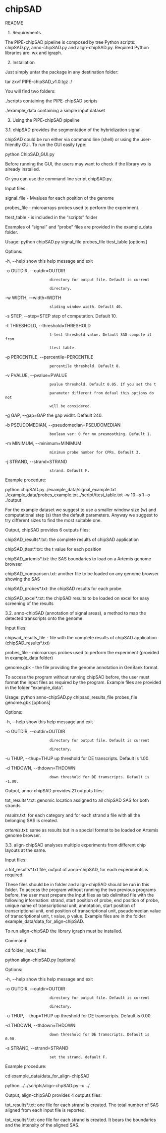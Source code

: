 # chipSAD
README

1.	Requirements

The PIPE-chipSAD pipeline is composed by tree Python scripts: chipSAD.py, anno-chipSAD.py and align-chipSAD.py.  Required Python libraries are: wx and igraph.

2.	Installation

Just simply untar the package in any destination folder:


tar zxvf PIPE-chipSAD_v1.0.tgz ./


You will find two folders:


./scripts	containing the PIPE-chipSAD scripts

./example_data  containing a simple input dataset




3.	Using the PIPE-chipSAD pipeline

3.1.	chipSAD provides the segmentation of the hybridization signal.


chipSAD could be run either via command line (shell) or using the user-friendly GUI. To run the GUI easily type:


python ChipSAD_GUI.py


Before running the GUI, the users may want to check if the library wx is already installed.


Or you can use the command line script chipSAD.py.


Input files: 


signal_file - Mvalues for each position of the genome

probes_file - microarrays probes used to perform the experiment.

ttest_table - is included in the “scripts” folder


Examples of “signal” and “probe” files are provided in the example_data folder. 


Usage: python chipSAD.py signal_file probes_file ttest_table [options]


Options:


  -h, --help            show this help message and exit
  
  -o OUTDIR, --outdir=OUTDIR
  
                        directory for output file. Default is current
                        
                        directory.
                        
  -w WIDTH, --width=WIDTH
  
                        sliding window width. Default 40.
                        
  -s STEP, --step=STEP  step of computation. Default 10.
  
  -t THRESHOLD, --threshold=THRESHOLD
  
                        t-test threshold value. Default SAD compute it from
                        
                        ttest table.
                        
  -p PERCENTILE, --percentile=PERCENTILE
  
                        percentile threshold. Default 8.
                        
  -v PVALUE, --pvalue=PVALUE
  
                        pvalue threshold. Default 0.05. If you set the t
                        
                        parameter different from defaul this options do not
                        
                        will be considered.
                        
  -g GAP, --gap=GAP     the gap widht. Default 240.
  
  -b PSEUDOMEDIAN, --pseudomedian=PSEUDOMEDIAN
  
                        boolean var: 0 for no presmoothing. Default 1.
                        
  -m MINIMUM, --minimum=MINIMUM
  
                        minimun probe number for CPRs. Default 3.
                        
  -j STRAND, --strand=STRAND
  
                        strand. Default F.
                        



Example procedure:


python chipSAD.py ./example_data/signal_example.txt ./example_data/probes_example.txt ./script/ttest_table.txt –w 10 –s 1 –o ./output


For the example dataset we suggest to use a smaller window size (w) and computational step (s) than the default parameters. Anyway we suggest to try different sizes to find the most suitable one.


Output, chipSAD provides 6 outputs files:


chipSAD_results*.txt: the complete results of chipSAD application

chipSAD_ttest*.txt: the t value for each position

chipSAD_artemis*.txt: the SAS boundaries to load on a Artemis genome browser

chipSAD_comparison.txt: another file to be loaded on any genome browser showing the SAS

chipSAD_probes*.txt: the chipSAD results for each probe

chipSAD_excel*.txt: the chipSAD results to be loaded on excel for easy screening of the results





3.2.	anno-chipSAD (annotation of signal areas), a method to map the detected transcripts onto the genome.



Input files: 


chipsad_results_file - file with the complete results of chipSAD application (chipSAD_results*.txt)

probes_file - microarrays probes used to perform the experiment (provided in example_data folder)

 genome.gbk - the file providing the genome annotation in GenBank format.  
 

To access the program without running chipSAD before, the user must format the input files as required by the program. Example files are provided in the folder “example_data”. 


Usage: python anno-chipSAD.py chipsad_results_file probes_file genome.gbk [options]



Options:


  -h, --help            show this help message and exit
  
  -o OUTDIR, --outdir=OUTDIR
  
                        directory for output file. Default is current
                        
                        directory.
                        
  -u THUP, --thup=THUP  up threshold for DE transcripts. Default is 1.00.
  
  -d THDOWN, --thdown=THDOWN
  
                        down threshold for DE tramscripts. Default is -1.00.
                        
                        


Output, anno-chipSAD provides 21 outputs files:


tot_results*.txt: genomic location assigned to all chipSAD SAS for both strands

*_results_*.txt: for each category and for each strand a file with all the belonging SAS is created.

*_artemis_*.txt: same as results but in a special format to be loaded on Artemis genome browser.






3.3.	align-chipSAD analyses multiple experiments from different chip layouts at the same.



Input files: 


a  tot_results*.txt file, output of anno-chipSAD, for each experiments is required. 


These files should be in folder and align-chipSAD should be run in this folder.  To access the program without running the two previous programs before, the user must prepare the input files as tab delimited file with the following information: strand, start position of probe, end position of probe, unique name of transcriptional unit, annotation, start position of transcriptional unit, end position of transcriptional unit, pseudomedian value of transcriptional unit, t value, p value.  Example files are in the folder: example_data/data_for_align-chipSAD.



To run align-chipSAD the library igraph must be installed.


Command: 


cd folder_input_files

python align-chipSAD.py [options]



Options:


  -h, --help            show this help message and exit
  
  -o OUTDIR, --outdir=OUTDIR
  
                        directory for output file. Default is current
                        
                        directory.
                        
  -u THUP, --thup=THUP  up threshold for DE tramscripts. Default is 0.00.
  
  -d THDOWN, --thdown=THDOWN
  
                        down threshold for DE tramscripts. Default is 0.00.
                        
  -s STRAND, --strand=STRAND
  
                        set the strand. default F.
                        
                        


Example procedure:


cd example_data/data_for_align-chipSAD

python ../../scripts/align-chpSAD.py –o ../



Output, align-chipSAD provides 4 outputs files:


tot_results*.txt: one file for each strand is created. The total number of SAS aligned from each input file is reported.

tot_results*.txt: one file for each strand is created. It bears the boundaries and the intensity of the aligned SAS.


